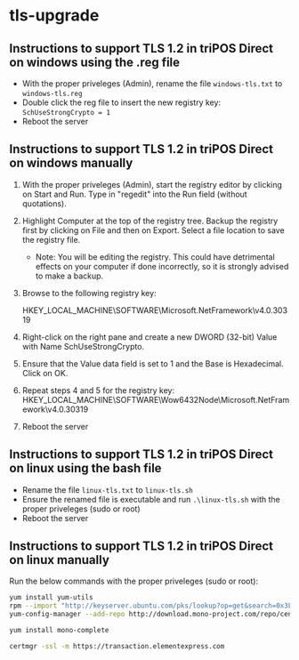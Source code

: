 # tls-upgrade

## Instructions to support TLS 1.2 in triPOS Direct on windows using the .reg file

* With the proper priveleges (Admin), rename the file `windows-tls.txt` to `windows-tls.reg`
* Double click the reg file to insert the new registry key: `SchUseStrongCrypto = 1`
* Reboot the server

## Instructions to support TLS 1.2 in triPOS Direct on windows manually

1. With the proper priveleges (Admin), start the registry editor by clicking on Start and Run. Type in "regedit" into the Run field (without quotations).
2. Highlight Computer at the top of the registry tree. Backup the registry first by clicking on File and then on Export. Select a file location to save the registry file.

   * Note: You will be editing the registry. This could have detrimental effects on your computer if done incorrectly, so it is strongly advised to make a backup.
3. Browse to the following registry key:

   HKEY_LOCAL_MACHINE\SOFTWARE\Microsoft\.NetFramework\v4.0.30319
4. Right-click on the right pane and create a new DWORD (32-bit) Value with Name SchUseStrongCrypto.
5. Ensure that the Value data field is set to 1 and the Base is Hexadecimal. Click on OK.
6. Repeat steps 4 and 5 for the registry key: HKEY_LOCAL_MACHINE\SOFTWARE\Wow6432Node\Microsoft\.NetFramework\v4.0.30319
7. Reboot the server


## Instructions to support TLS 1.2 in triPOS Direct on linux using the bash file

* Rename the file `linux-tls.txt` to `linux-tls.sh`
* Ensure the renamed file is executable and run `.\linux-tls.sh` with the proper priveleges (sudo or root)
* Reboot the server

## Instructions to support TLS 1.2 in triPOS Direct on linux manually

Run the below commands with the proper priveleges (sudo or root):
```bash
yum install yum-utils
rpm --import "http://keyserver.ubuntu.com/pks/lookup?op=get&search=0x3FA7E0328081BFF6A14DA29AA6A19B38D3D831EF"
yum-config-manager --add-repo http://download.mono-project.com/repo/centos6/

yum install mono-complete

certmgr -ssl -m https://transaction.elementexpress.com
```
